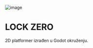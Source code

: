 ![image](https://github.com/user-attachments/assets/3335a12c-ef26-4768-b7dc-674c5acfeed5)


# LOCK ZERO

2D platformer izrađen u Godot okruženju. 
